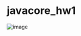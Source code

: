 # javacore_hw1
![image](https://github.com/ArinaKozh/javacore_hw1/assets/118386439/77477608-4f19-489f-aa7e-bac7aaf6c0c2)
